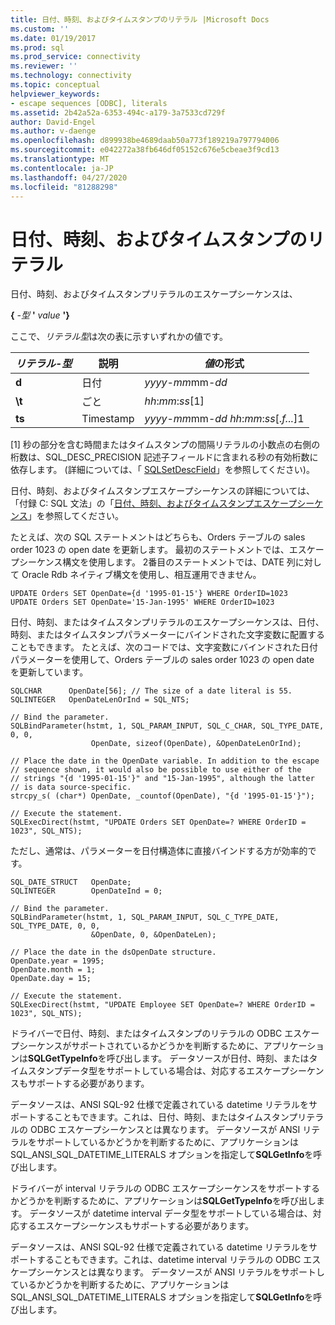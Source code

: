 ```yaml
---
title: 日付、時刻、およびタイムスタンプのリテラル |Microsoft Docs
ms.custom: ''
ms.date: 01/19/2017
ms.prod: sql
ms.prod_service: connectivity
ms.reviewer: ''
ms.technology: connectivity
ms.topic: conceptual
helpviewer_keywords:
- escape sequences [ODBC], literals
ms.assetid: 2b42a52a-6353-494c-a179-3a7533cd729f
author: David-Engel
ms.author: v-daenge
ms.openlocfilehash: d899938be4689daab50a773f189219a797794006
ms.sourcegitcommit: e042272a38fb646df05152c676e5cbeae3f9cd13
ms.translationtype: MT
ms.contentlocale: ja-JP
ms.lasthandoff: 04/27/2020
ms.locfileid: "81288298"
---
```

# <a name="date-time-and-timestamp-literals"></a>日付、時刻、およびタイムスタンプのリテラル
日付、時刻、およびタイムスタンプリテラルのエスケープシーケンスは、  
  
 **{**  _-型_ **'** _value_ **'}**  
  
 ここで、*リテラル型*は次の表に示すいずれかの値です。  
  
|*リテラル-型*|説明|*値*の形式|  
|---------------------|-------------|-----------------------|  
|**d**|日付|*yyyy*-*mm*mm-*dd*|  
|**\t**|ごと|*hh*:*mm*:*ss*[1]|  
|**ts**|Timestamp|*yyyy*-*mm*mm-*dd* *hh*:*mm*:*ss*[.*f...*]1|  
  
 [1] 秒の部分を含む時間またはタイムスタンプの間隔リテラルの小数点の右側の桁数は、SQL_DESC_PRECISION 記述子フィールドに含まれる秒の有効桁数に依存します。 (詳細については、「 [SQLSetDescField](../../../odbc/reference/syntax/sqlsetdescfield-function.md)」を参照してください)。  
  
 日付、時刻、およびタイムスタンプエスケープシーケンスの詳細については、「付録 C: SQL 文法」の「[日付、時刻、およびタイムスタンプエスケープシーケンス](../../../odbc/reference/appendixes/date-time-and-timestamp-escape-sequences.md)」を参照してください。  
  
 たとえば、次の SQL ステートメントはどちらも、Orders テーブルの sales order 1023 の open date を更新します。 最初のステートメントでは、エスケープシーケンス構文を使用します。 2番目のステートメントでは、DATE 列に対して Oracle Rdb ネイティブ構文を使用し、相互運用できません。  
  
```  
UPDATE Orders SET OpenDate={d '1995-01-15'} WHERE OrderID=1023  
UPDATE Orders SET OpenDate='15-Jan-1995' WHERE OrderID=1023  
```  
  
 日付、時刻、またはタイムスタンプリテラルのエスケープシーケンスは、日付、時刻、またはタイムスタンプパラメーターにバインドされた文字変数に配置することもできます。 たとえば、次のコードでは、文字変数にバインドされた日付パラメーターを使用して、Orders テーブルの sales order 1023 の open date を更新しています。  
  
```  
SQLCHAR      OpenDate[56]; // The size of a date literal is 55.  
SQLINTEGER   OpenDateLenOrInd = SQL_NTS;  
  
// Bind the parameter.  
SQLBindParameter(hstmt, 1, SQL_PARAM_INPUT, SQL_C_CHAR, SQL_TYPE_DATE, 0, 0,  
                  OpenDate, sizeof(OpenDate), &OpenDateLenOrInd);  
  
// Place the date in the OpenDate variable. In addition to the escape  
// sequence shown, it would also be possible to use either of the  
// strings "{d '1995-01-15'}" and "15-Jan-1995", although the latter  
// is data source-specific.  
strcpy_s( (char*) OpenDate, _countof(OpenDate), "{d '1995-01-15'}");  
  
// Execute the statement.  
SQLExecDirect(hstmt, "UPDATE Orders SET OpenDate=? WHERE OrderID = 1023", SQL_NTS);  
```  
  
 ただし、通常は、パラメーターを日付構造体に直接バインドする方が効率的です。  
  
```  
SQL_DATE_STRUCT   OpenDate;  
SQLINTEGER        OpenDateInd = 0;  
  
// Bind the parameter.  
SQLBindParameter(hstmt, 1, SQL_PARAM_INPUT, SQL_C_TYPE_DATE, SQL_TYPE_DATE, 0, 0,  
                  &OpenDate, 0, &OpenDateLen);  
  
// Place the date in the dsOpenDate structure.  
OpenDate.year = 1995;  
OpenDate.month = 1;  
OpenDate.day = 15;  
  
// Execute the statement.  
SQLExecDirect(hstmt, "UPDATE Employee SET OpenDate=? WHERE OrderID = 1023", SQL_NTS);  
```  
  
 ドライバーで日付、時刻、またはタイムスタンプのリテラルの ODBC エスケープシーケンスがサポートされているかどうかを判断するために、アプリケーションは**SQLGetTypeInfo**を呼び出します。 データソースが日付、時刻、またはタイムスタンプデータ型をサポートしている場合は、対応するエスケープシーケンスもサポートする必要があります。  
  
 データソースは、ANSI SQL-92 仕様で定義されている datetime リテラルをサポートすることもできます。これは、日付、時刻、またはタイムスタンプリテラルの ODBC エスケープシーケンスとは異なります。 データソースが ANSI リテラルをサポートしているかどうかを判断するために、アプリケーションは SQL_ANSI_SQL_DATETIME_LITERALS オプションを指定して**SQLGetInfo**を呼び出します。  
  
 ドライバーが interval リテラルの ODBC エスケープシーケンスをサポートするかどうかを判断するために、アプリケーションは**SQLGetTypeInfo**を呼び出します。 データソースが datetime interval データ型をサポートしている場合は、対応するエスケープシーケンスもサポートする必要があります。  
  
 データソースは、ANSI SQL-92 仕様で定義されている datetime リテラルをサポートすることもできます。これは、datetime interval リテラルの ODBC エスケープシーケンスとは異なります。 データソースが ANSI リテラルをサポートしているかどうかを判断するために、アプリケーションは SQL_ANSI_SQL_DATETIME_LITERALS オプションを指定して**SQLGetInfo**を呼び出します。
